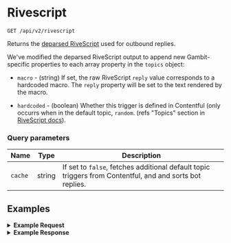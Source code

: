 # Rivescript

```
GET /api/v2/rivescript
```

Returns the [deparsed RiveScript](https://github.com/aichaos/rivescript-js/blob/master/docs/rivescript.md#user-content-data-deparse) used for outbound replies.

We've modified the deparsed RiveScript output to append new Gambit-specific properties to each array property in the `topics` object:

* `macro` - (string) If set, the raw RiveScript `reply` value corresponds to a hardcoded macro. The `reply` property will be set to the text rendered by the macro.

* `hardcoded` - (boolean) Whether this trigger is defined in Contentful (only occurrs when in the default topic, `random`. (refs "Topics" section in [RiveScript docs](https://www.rivescript.com/docs/tutorial)).

### Query parameters

Name | Type | Description
-----|------|------------
`cache` | string | If set to `false`, fetches additional default topic triggers from Contentful, and and sorts bot replies.

## Examples

<details>
<summary><strong>Example Request</strong></summary>

```
curl -X "GET" "http://localhost:5100/api/v2/rivescript?cache=false" \
     -H "Authorization: Basic cHVwcGV0OnRvdGFsbHlzZWNyZXQ="
```
</details>

<details>
<summary><strong>Example Response</strong></summary>

```
{
  "data": {
    "begin": {...}
    "topics": {
      "random": [
        {
          "trigger": "info",
          "reply": [
            "These are Do Something Alerts - 4 messages/mo. Info help@dosomething.org or https://dosome.click/2z6uc. Txt STOP to quit. Msg&Data Rates May Apply."
          ],
          "condition": [
            
          ],
          "redirect": null,
          "previous": null,
          "macro": "sendInfoMessage",
          "hardcoded": true
        },
        {
          "trigger": "help",
          "reply": [
            null
          ],
          "condition": [
            
          ],
          "redirect": "info",
          "previous": null,
          "macro": null,
          "hardcoded": true
        },
        {
          "trigger": "subscribe",
          "reply": [
            "👋 Welcome to DoSomething.org! Meet the staffers who'll be texting you: https://www.dosomething.org/us/articles/meet-the-staff-sms?user_id={{user.id}}&utm_campaign=sms_compliance_message&utm_medium=sms&utm_source=content_fun\n\nMsg&DataRatesApply. Txt HELP for help, STOP to stop."
          ],
          "condition": [
            
          ],
          "redirect": null,
          "previous": null,
          "macro": "subscriptionStatusActive",
          "hardcoded": true
        },
        {
          "trigger": "covid",
          "reply": [
            "While you're stuck inside due to COVID-19, use our resources to stay healthy, fight anxiety & make a difference in your community. Do you want to:\\n\nA) Read our resource guide\\n\nB) Get actions to do from home\\n\nC) Share social distancing tips{topic=kljOPm29CnIfEcWTQtxqI}"
          ],
          "condition": [
            
          ],
          "redirect": null,
          "previous": null,
          "macro": null,
          "hardcoded": false
        },
        ...
      ]
    }
    ...
  }
}
 
```
</details>
